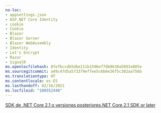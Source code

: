 ```yaml
---
no-loc:
- appsettings.json
- ASP.NET Core Identity
- cookie
- Cookie
- Blazor
- Blazor Server
- Blazor WebAssembly
- Identity
- Let's Encrypt
- Razor
- SignalR
ms.openlocfilehash: 8fefbccdb5dbe211b1596ef7db9638a5893a885e
ms.sourcegitcommit: a49c47d5a573379effee5c6b6e36f5c302aa756b
ms.translationtype: HT
ms.contentlocale: es-ES
ms.lasthandoff: 02/16/2021
ms.locfileid: "100552448"
---
```

[<span data-ttu-id="b4b2b-101">SDK de .NET Core 2.1 o versiones posteriores</span><span class="sxs-lookup"><span data-stu-id="b4b2b-101">.NET Core 2.1 SDK or later</span></span>](https://dotnet.microsoft.com/download/dotnet-core)

